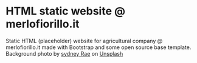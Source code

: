 # HTML static website @ merlofiorillo.it
Static HTML (placeholder) website for agricultural company @ merlofiorillo.it made with Bootstrap and some open source base template. Background photo by [sydney Rae](https://unsplash.com/@srz?utm_source=unsplash&utm_medium=referral&utm_content=creditCopyText) on [Unsplash]("https://unsplash.com/photos/_5TGspSCIdw?utm_source=unsplash&utm_medium=referral&utm_content=creditCopyText")